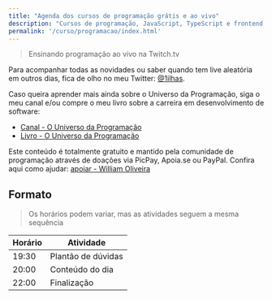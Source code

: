 ```yaml
---
title: "Agenda dos cursos de programação grátis e ao vivo"
description: "Cursos de programação, JavaScript, TypeScript e frontend ao vivo na Twitch"
permalink: '/curso/programacao/index.html'
---
```


> Ensinando programação ao vivo na Twitch.tv

Para acompanhar todas as novidades ou saber quando tem live aleatória em outros dias, fica de olho no meu Twitter: [@1ilhas](https://twitter.com/1ilhas).

Caso queira aprender mais ainda sobre o Universo da Programação, siga o meu canal e/ou compre o meu livro sobre a carreira em desenvolvimento de software:

- [Canal - O Universo da Programação](https://youtube.com/c/ouniversodaprogramacao)
- [Livro - O Universo da Programação](https://www.casadocodigo.com.br/products/livro-universo-programacao)

Este conteúdo é totalmente gratuito e mantido pela comunidade de programação através de doações via PicPay, Apoia.se ou PayPal. Confira aqui como ajudar: [apoiar - William Oliveira](/apoio-social)

## Formato

> Os horários podem variar, mas as atividades seguem a mesma sequência

| Horário | Atividade |
| --- | --- |
| 19:30 | Plantão de dúvidas | 
| 20:00 | Conteúdo do dia | 
| 22:00 | Finalização | 
